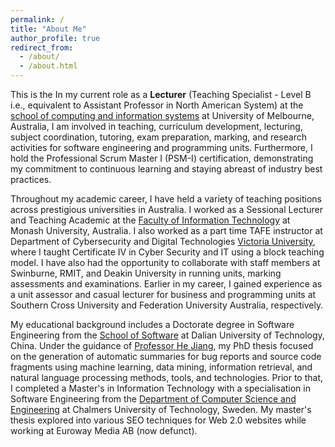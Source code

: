 ```yaml
---
permalink: /
title: "About Me"
author_profile: true
redirect_from: 
  - /about/
  - /about.html
---
```


This is the In my current role as a **Lecturer** (Teaching Specialist - Level B i.e., equivalent to Assistant Professor in North American System) at the [school of computing and information systems](https://cis.unimelb.edu.au/) at University of Melbourne, Australia, I am involved in teaching, curriculum development, lecturing, subject coordination, tutoring, exam preparation, marking, and research activities for software engineering and programming units. Furthermore, I hold the Professional Scrum Master I (PSM-I) certification, demonstrating my commitment to continuous learning and staying abreast of industry best practices.

Throughout my academic career, I have held a variety of teaching positions across prestigious universities in Australia. I worked as a Sessional Lecturer and Teaching Academic at the [Faculty of Information Technology](https://www.monash.edu/it) at Monash University, Australia. I also worked as a part time TAFE instructor at Department of Cybersecurity and Digital Technologies [Victoria University](https://www.vu.edu.au/study-at-vu/tafe), where I taught Certificate IV in Cyber Security and IT using a block teaching model. I have also had the opportunity to collaborate with staff members at Swinburne, RMIT, and Deakin University in running units, marking assessments and examinations. Earlier in my career, I gained experience as a unit assessor and casual lecturer for business and programming units at Southern Cross University and Federation University Australia, respectively.

My educational background includes a Doctorate degree in Software Engineering from the [School of Software](https://ssdut.dlut.edu.cn/en.htm) at Dalian University of Technology, China. Under the guidance of [Professor He Jiang](http://faculty.dlut.edu.cn/jianghe/en/index.htm), my PhD thesis focused on the generation of automatic summaries for bug reports and source code fragments using machine learning, data mining, information retrieval, and natural language processing methods, tools, and technologies. Prior to that, I completed a Master's in Information Technology with a specialisation in Software Engineering from the [Department of Computer Science and Engineering](https://www.chalmers.se/en/departments/cse/) at Chalmers University of Technology, Sweden. My master's thesis explored into various SEO techniques for Web 2.0 websites while working at Euroway Media AB (now defunct).
